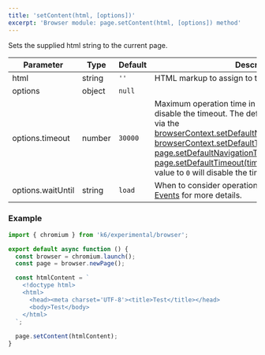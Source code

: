 ```yaml
---
title: 'setContent(html, [options])'
excerpt: 'Browser module: page.setContent(html, [options]) method'
---
```


Sets the supplied html string to the current page.

<TableWithNestedRows>

| Parameter       | Type   | Default | Description                                                                                                                                                                                                                           |
|-----------------|--------|---------|---------------------------------------------------------------------------------------------------------------------------------------------------------------------------------------------------------------------------------------|
| html | string | `''` | HTML markup to assign to the page.
| options         | object | `null`  |                                                                                                                                                                                                                      |
| options.timeout | number | `30000` | Maximum operation time in milliseconds. Pass `0` to disable the timeout. The default value can be changed via the [browserContext.setDefaultNavigationTimeout(timeout)](/javascript-api/k6-experimental/browser/browsercontext/setdefaultnavigationtimeout/), [browserContext.setDefaultTimeout(timeout)](/javascript-api/k6-experimental/browser/browsercontext/setdefaulttimeout/), [page.setDefaultNavigationTimeout(timeout)](/javascript-api/k6-experimental/browser/page/setdefaultnavigationtimeout/) or [page.setDefaultTimeout(timeout)](/javascript-api/k6-experimental/browser/page/setdefaulttimeout/) methods. Setting the value to `0` will disable the timeout. |
| options.waitUntil | string | `load` | When to consider operation to have succeeded. See [Events](#events) for more details. |

</TableWithNestedRows>

### Example

<CodeGroup labels={[]}>

```javascript
import { chromium } from 'k6/experimental/browser';

export default async function () {
  const browser = chromium.launch();
  const page = browser.newPage();

  const htmlContent = `
    <!doctype html>
    <html>
      <head><meta charset='UTF-8'><title>Test</title></head>
      <body>Test</body>
    </html>
  `;
  
  page.setContent(htmlContent);
}
```

</CodeGroup>
